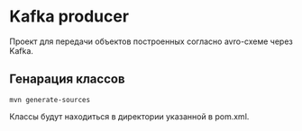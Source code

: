 # Kafka producer

Проект для передачи объектов построенных согласно avro-схеме через Kafka.

## Генарация классов

`mvn generate-sources`

Классы будут находиться в директории <outputDirectory> указанной в pom.xml.
